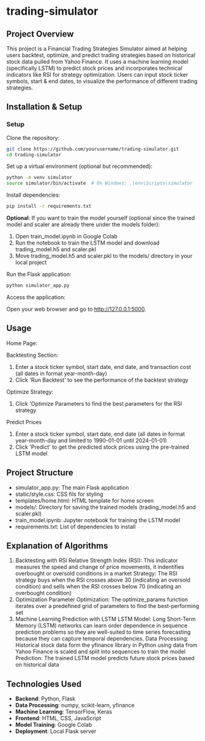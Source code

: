# trading-simulator
## Project Overview
This project is a Financial Trading Strategies Simulator aimed at helping users backtest, optimize, and predict trading strategies based on historical stock data pulled from Yahoo Finance. It uses a machine learning model (specifically LSTM) to predict stock prices and incorporates technical indicators like RSI for strategy optimization. Users can input stock ticker symbols, start & end dates, to visualize the performance of different trading strategies.

## Installation & Setup

### Setup
Clone the repository:

```sh
git clone https://github.com/yourusername/trading-simulator.git
cd trading-simulator
```

Set up a virtual environment (optional but recommended):

```sh
python -m venv simulator
source simulator/bin/activate  # On Windows: .\env\Scripts\simulator
```

Install dependencies:

```sh
pip install -r requirements.txt
```

**Optional**: If you want to train the model yourself (optional since the trained model and scaler are already there under the models folder):
1. Open train_model.ipynb in Google Colab
2. Run the notebook to train the LSTM model and download trading_model.h5 and scaler.pkl
3. Move trading_model.h5 and scaler.pkl to the models/ directory in your local project

Run the Flask application:
```sh
python simulator_app.py
```

Access the application:

Open your web browser and go to http://127.0.0.1:5000.

## Usage

Home Page:

Backtesting Section:
1. Enter a stock ticker symbol, start date, end date, and transaction cost (all dates in format year-month-day)
2. Click 'Run Backtest' to see the performance of the backtest strategy

Optimize Strategy:
1. Click 'Optimize Parameters to find the best parameters for the RSI strategy

Predict Prices
1. Enter a stock ticker symbol, start date, end date (all dates in format year-month-day and limited to 1990-01-01 until 2024-01-01)
2. Click 'Predict' to get the predicted stock prices using the pre-trained LSTM model

## Project Structure
- simulator_app.py: The main Flask application
- static/style.css: CSS fils for styling
- templates/home.html: HTML template for home screen
- models/: Directory for saving the trained models (trading_model.h5 and scaler.pkl)
- train_model.ipynb: Jupyter notebook for training the LSTM model
- requirements.txt: List of dependencies to install

## Explanation of Algorithms
1. Backtesting with RSI
Relative Strength Index (RSI): This indicator measures the speed and change of price movements, it indentifies overbought or oversold conditions in a market
Strategy: The RSI strategy buys when the RSI crosses above 30 (indicating an oversold condition) and sells when the RSI crosses below 70 (indicating an overbought condition)
2. Optimization
Parameter Optimization: The optimize_params function iterates over a predefined grid of parameters to find the best-performing set
4. Machine Learning Prediction with LSTM
LSTM Model: Long Short-Term Memory (LSTM) networks can learn order dependence in sequence prediction problems so they are well-suited to time series forecasting because they can capture temporal dependencies.
Data Processing: Historical stock data form the yfinance library in Python using data from Yahoo Finance is scaled and split into sequences to train the model
Prediction: The trained LSTM model predicts future stock prices based on historical data


## Technologies Used
- **Backend**: Python, Flask
- **Data Processing**: numpy, scikit-learn, yfinance
- **Machine Learning**: TensorFlow, Keras
- **Frontend**: HTML, CSS, JavaScript
- **Model Training**: Google Colab
- **Deployment**: Local Flask server
